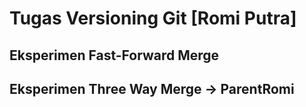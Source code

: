 # Tugas Versioning Git [Romi Putra]

## Eksperimen Fast-Forward Merge

## Eksperimen Three Way Merge -> ParentRomi